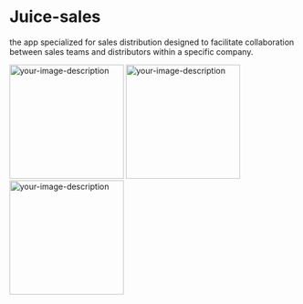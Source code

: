 # Juice-sales

the app specialized for sales distribution designed to facilitate collaboration between sales teams and distributors within a specific company.


<img src="https://user-images.githubusercontent.com/101545038/236960719-fdca55c5-ea9e-4342-a3b0-3b0bdb8c1dd7.jpg" alt="your-image-description" width="200">

<img src="https://user-images.githubusercontent.com/101545038/233918501-7c9578f0-2a1e-4cb8-8f5d-6792052dd67c.jpg" alt="your-image-description" width="200">

<img src="https://user-images.githubusercontent.com/101545038/233918520-fd542b52-c7c9-40e1-be8a-a35bca8feae8.jpg" alt="your-image-description" width="200">
